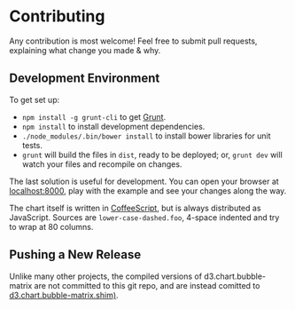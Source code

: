 # Contributing

Any contribution is most welcome! Feel free to submit pull requests,
explaining what change you made & why.

## Development Environment

To get set up:

  * `npm install -g grunt-cli` to get [Grunt](http://gruntjs.com/).
  * `npm install` to install development dependencies.
  * `./node_modules/.bin/bower install` to install bower libraries for unit tests.
  * `grunt` will build the files in `dist`, ready to be deployed;
    or, `grunt dev` will watch your files and recompile on changes.

The last solution is useful for development. You can open your browser at
[localhost:8000](http://localhost:8000/), play with the example and see your
changes along the way.

The chart itself is written in [CoffeeScript](http://coffeescript.org/), but is
always distributed as JavaScript. Sources are `lower-case-dashed.foo`, 4-space
indented and try to wrap at 80 columns.

## Pushing a New Release

Unlike many other projects, the compiled versions of d3.chart.bubble-matrix are not committed to this git repo, and are instead comitted to [d3.chart.bubble-matrix.shim)](https://github.com/benbria/d3.chart.bubble-matrix.shim).
